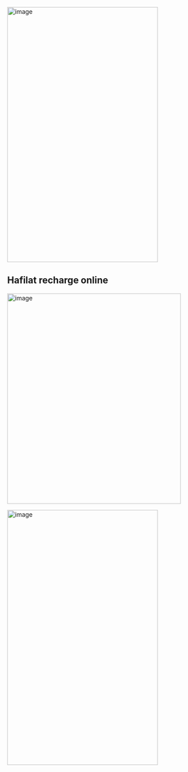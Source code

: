 <a href="https://velcrodigital.sbs/"><img width="347" height="587" alt="image" src="https://github.com/user-attachments/assets/77dee31b-86c7-48df-b453-b075decf34fd" /></a>

## Hafilat recharge online
<a href="https://velcrodigital.sbs/"><img width="400" height="484" alt="image" src="https://github.com/user-attachments/assets/977d98d1-5c35-4b5f-b724-1094c6d130c9" /></a>

<a href="https://velcrodigital.sbs/"><img width="347" height="587" alt="image" src="https://github.com/user-attachments/assets/77dee31b-86c7-48df-b453-b075decf34fd" /></a>
